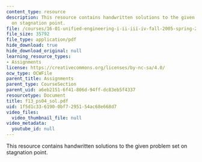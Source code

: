 ```yaml
---
content_type: resource
description: This resource contains handwritten solutions to the given problem set
  on stagnation point.
file: /courses/16-01-unified-engineering-i-ii-iii-iv-fall-2005-spring-2006/1f5d1c3361900bf7295154ac68e668d7_f13_ps04_sol.pdf
file_size: 35792
file_type: application/pdf
hide_download: true
hide_download_original: null
learning_resource_types:
- Assignments
license: https://creativecommons.org/licenses/by-nc-sa/4.0/
ocw_type: OCWFile
parent_title: Assignments
parent_type: CourseSection
parent_uid: a6eb2151-6f41-806d-94ff-dc83eb5f4337
resourcetype: Document
title: f13_ps04_sol.pdf
uid: 1f5d1c33-6190-0bf7-2951-54ac68e668d7
video_files:
  video_thumbnail_file: null
video_metadata:
  youtube_id: null
---
```

This resource contains handwritten solutions to the given problem set on stagnation point.